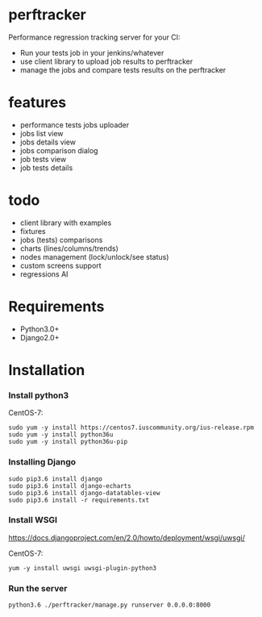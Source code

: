 # perftracker
Performance regression tracking server for your CI:
- Run your tests job in your jenkins/whatever
- use client library to upload job results to perftracker
- manage the jobs and compare tests results on the perftracker

# features
- performance tests jobs uploader
- jobs list view
- jobs details view
- jobs comparison dialog
- job tests view
- job tests details

# todo
- client library with examples
- fixtures
- jobs (tests) comparisons
- charts (lines/columns/trends)
- nodes management (lock/unlock/see status)
- custom screens support
- regressions AI

# Requirements

- Python3.0+
- Django2.0+

# Installation
### Install python3

CentOS-7:
```
sudo yum -y install https://centos7.iuscommunity.org/ius-release.rpm
sudo yum -y install python36u
sudo yum -y install python36u-pip
```

### Installing Django

```
sudo pip3.6 install django
sudo pip3.6 install django-echarts
sudo pip3.6 install django-datatables-view
sudo pip3.6 install -r requirements.txt
```

### Install WSGI

https://docs.djangoproject.com/en/2.0/howto/deployment/wsgi/uwsgi/

CentOS-7:
```
yum -y install uwsgi uwsgi-plugin-python3
```

### Run the server

```
python3.6 ./perftracker/manage.py runserver 0.0.0.0:8000
```
